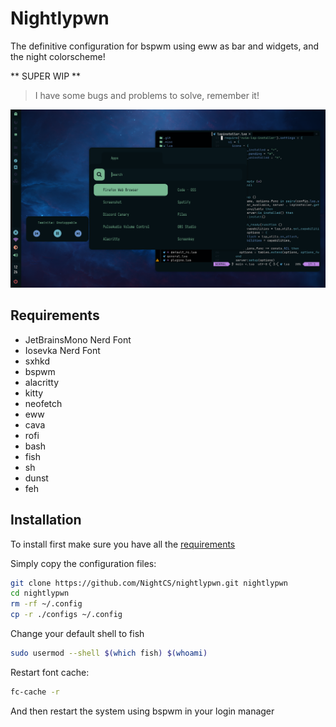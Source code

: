 # Nightlypwn

The definitive configuration for bspwm using eww as bar and widgets, and the night colorscheme!

** SUPER WIP **

> I have some bugs and problems to solve, remember it!

![demonstration](./misc/demonstration.png)

## Requirements

- JetBrainsMono Nerd Font
- Iosevka Nerd Font
- sxhkd
- bspwm
- alacritty
- kitty
- neofetch
- eww
- cava
- rofi
- bash
- fish
- sh
- dunst
- feh

## Installation

To install first make sure you have all the [requirements](#requirements)

Simply copy the configuration files:

```sh
git clone https://github.com/NightCS/nightlypwn.git nightlypwn
cd nightlypwn
rm -rf ~/.config
cp -r ./configs ~/.config
```

Change your default shell to fish

```sh
sudo usermod --shell $(which fish) $(whoami)
```

Restart font cache:

```sh
fc-cache -r
```

And then restart the system using bspwm in your login manager
